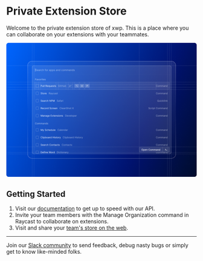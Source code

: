 # Private Extension Store

Welcome to the private extension store of xwp. This is a place where you can collaborate on your extensions with your teammates.

![Extension Store](https://raw.githubusercontent.com/raycast/extensions/main/images/header.png)

## Getting Started

1. Visit our [documentation](https://developers.raycast.com) to get up to speed with our API.
2. Invite your team members with the Manage Organization command in Raycast to collaborate on extensions.
3. Visit and share your [team's store on the web](https://raycast.com/xwp).

---

Join our [Slack community](https://raycast.com/community) to send feedback, debug nasty bugs or simply get to know like-minded folks.